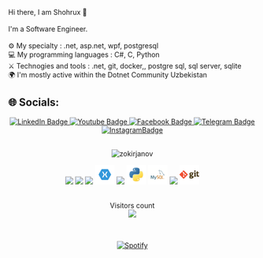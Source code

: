 
Hi there, I am Shohrux 👋<br><br>I'm a Software Engineer.<br><br>⚙️ My specialty : .net, asp.net, wpf, postgresql<br>💻 My programming languages : C#, C, Python<br>⚔️ Technogies and tools : .net, git, docker,, postgre sql, sql server, sqlite<br>🌍 I'm mostly active within the Dotnet Community Uzbekistan<br>


## 🌐 Socials:
<div id="badges" align="center">
  <a href="https://www.linkedin.com/in/shohrux-zokirjonov-935b67228/">
    <img src="https://img.shields.io/badge/LinkedIn-blue?style=for-the-badge&logo=linkedin&logoColor=white" alt="LinkedIn Badge"/>
  </a>
  <a href="https://www.youtube.com/channel/UC2JUex4LmdImea-1M1exZgQ">
    <img src="https://img.shields.io/badge/YouTube-red?style=for-the-badge&logo=youtube&logoColor=white" alt="Youtube Badge"/>
  </a>
    <a href="https://www.facebook.com/shohruxbek.zokirjonov">
    <img src="https://img.shields.io/badge/Facebook-blue?style=for-the-badge&logo=facebook&logoColor=white" alt="Facebook Badge"/>
  </a>
  <a href="https://www.telegram.me/ShohruxZokirjonov">
    <img src="https://img.shields.io/badge/Telegram-blue?style=for-the-badge&logo=telegram&logoColor=white" alt="Telegram Badge"/>
  </a>
  <a href="https://www.instagram.com/wr.blog">
    <img src="https://img.shields.io/badge/Instagram-darkviolet?style=for-the-badge&logo=instagram&logoColor=white" alt="InstagramBadge"/>
  </a>
</div>

<br>

<p align="center"> <img src="https://github-readme-stats.vercel.app/api?username=zokirjanov&show_icons=true&theme=gotham" alt="zokirjanov" />
  
<br>

<div align="center">
<code><img height="40" src="https://seeklogo.com/images/C/c-sharp-c-logo-02F17714BA-seeklogo.com.png"></code>
<code><img height="40" src="https://upload.wikimedia.org/wikipedia/commons/1/19/C_Logo.png"></code>
<code><img height="40" src="https://upload.wikimedia.org/wikipedia/commons/e/ee/.NET_Core_Logo.svg"></code>
<code><img height="40" src="https://raw.githubusercontent.com/github/explore/80688e429a7d4ef2fca1e82350fe8e3517d3494d/topics/xamarin/xamarin.png"></code>
<code><img height="40" src="https://i0.wp.com/www.mooict.com/wp-content/uploads/2018/06/wpf-c-sharp-tutorial-thumbnail.jpg?fit=300%2C300&ssl=1"></code>
<code><img height="40" src="https://raw.githubusercontent.com/github/explore/80688e429a7d4ef2fca1e82350fe8e3517d3494d/topics/python/python.png"></code>
<code><img height="40" src="https://raw.githubusercontent.com/github/explore/80688e429a7d4ef2fca1e82350fe8e3517d3494d/topics/mysql/mysql.png"></code>
<code><img height="40" src="https://w7.pngwing.com/pngs/358/849/png-transparent-postgresql-database-logo-database-symbol-blue-text-logo-thumbnail.png"></code>
<code><img height="40" src="https://raw.githubusercontent.com/github/explore/80688e429a7d4ef2fca1e82350fe8e3517d3494d/topics/git/git.png"></code>
</div>

 <br>
<p align="center"> 
  Visitors count<br>
  <img src="https://profile-counter.glitch.me/zokirjanov/count.svg" />
</p>

&nbsp;<div align="center">
  [![Spotify](https://novatorem.vercel.app/api/spotify?background_color=0d1117&border_color=ffffff)]([https://open.spotify.com/user/omnitenebris](https://open.spotify.com/artist/6qqNVTkY8uBg9cP3Jd7DAH?si=68c9b766fcc44b25&nd=1))
</div>
